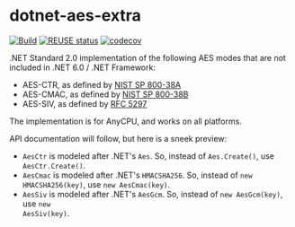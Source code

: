 <!--
SPDX-FileCopyrightText: 2022 Frans van Dorsselaer

SPDX-License-Identifier: MIT
-->

# dotnet-aes-extra

[![Build](https://github.com/dorssel/dotnet-aes-extra/workflows/Build/badge.svg?branch=master)](https://github.com/dorssel/dotnet-aes-extra/actions?query=workflow%3ABuild+branch%3Amaster)
[![REUSE status](https://api.reuse.software/badge/github.com/dorssel/dotnet-aes-extra)](https://api.reuse.software/info/github.com/dorssel/dotnet-aes-extra)
[![codecov](https://codecov.io/gh/dorssel/dotnet-aes-extra/branch/master/graph/badge.svg?token=zsbTiXoisQ)](https://codecov.io/gh/dorssel/dotnet-aes-extra)

.NET Standard 2.0 implementation of the following AES modes that are not included in .NET 6.0 / .NET Framework:

- AES-CTR, as defined by [NIST SP 800-38A](https://csrc.nist.gov/publications/detail/sp/800-38a/final)
- AES-CMAC, as defined by [NIST SP 800-38B](https://csrc.nist.gov/publications/detail/sp/800-38b/final)
- AES-SIV, as defined by [RFC 5297](https://datatracker.ietf.org/doc/html/rfc5297)

The implementation is for AnyCPU, and works on all platforms.

API documentation will follow, but here is a sneek preview:

- <code>AesCtr</code> is modeled after .NET's <code>Aes</code>. So, instead of <code>Aes.Create()</code>, use <code>AesCtr.Create()</code>.
- <code>AesCmac</code> is modeled after .NET's <code>HMACSHA256</code>. So, instead of <code>new HMACSHA256(key)</code>, use <code>new AesCmac(key)</code>.
- <code>AesSiv</code> is modeled after .NET's <code>AesGcm</code>. So, instead of <code>new AesGcm(key)</code>, use <code>new AesSiv(key)</code>.
